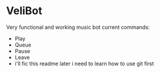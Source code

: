 # VeliBot
Very functional and working music bot 
current commands:
  - Play
  - Queue
  - Pause
  - Leave
  - i'll fic this readme later i need to learn how to use git first 
